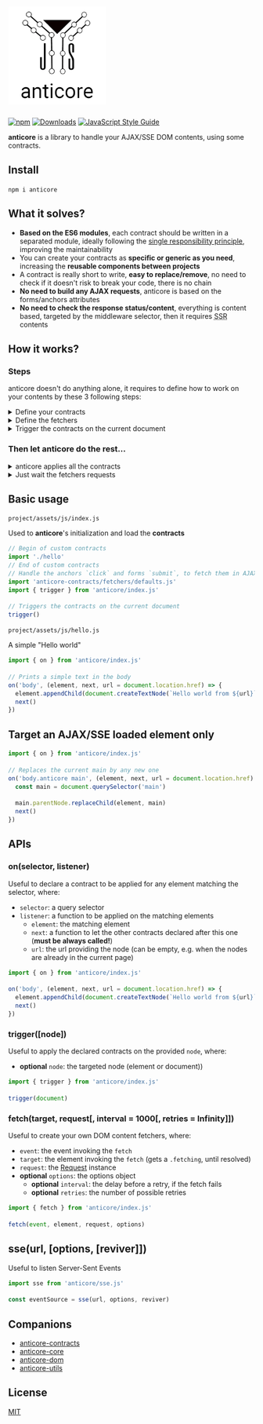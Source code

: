 # <a name="reference"><img alt="anticore" src="./logo.png" title="BETA anticore" width="200" /></a>

[![npm](https://img.shields.io/npm/v/anticore.svg?style=plastic)]()
[![Downloads](https://img.shields.io/npm/dt/anticore.svg?style=plastic)]()
[![JavaScript Style Guide](https://img.shields.io/badge/code_style-standard-brightgreen.svg)](https://standardjs.com)

**anticore** is a library to handle your AJAX/SSE DOM contents, using some contracts.

## <a name="install">Install</a>

`npm i anticore`

## <a name="what-it-solves">What it solves?</a>

* **Based on the ES6 modules**, each contract should be written in a separated module, ideally following the [single responsibility principle](https://en.wikipedia.org/wiki/Single_responsibility_principle), improving the maintainability
* You can create your contracts as **specific or generic as you need**, increasing the **reusable components between projects**
* A contract is really short to write, **easy to replace/remove**, no need to check if it doesn't risk to break your code, there is no chain
* **No need to build any AJAX requests**, anticore is based on the forms/anchors attributes
* **No need to check the response status/content**, everything is content based, targeted by the middleware selector, then it requires <abbr title="Server-Side Rendering">SSR</abbr> contents

## <a name="how-it-works">How it works?</a>

### <a name="steps">Steps</a>
anticore doesn't do anything alone, it requires to define how to work on your contents by these 3 following steps:

<details>
  <summary name="define-your-contracts">Define your contracts</summary>
  
  A contract is defined to apply any operations (event listening, pre-validation, ...) on the elements, founds by anticore, matching the provided selector.
  
  **Important:** anticore does not appends the elements itself, import your own contracts to do it.
  
  (As a best practice, you should import the "injectors" and the end, to avoid the browser redraws as possible.)
  
```js
import { on } from 'anticore'

on(selector, listener)
```
</details>

<details>
  <summary name="define-the-fetchers">Define the fetchers</summary>
  
  The fetchers are some specific contracts, used to define how the anticore's requests are built, to automate their fetching.
  
  See [anticore-contracts/fetchers](https://github.com/Lcfvs/anticore-contracts/fetchers#readme)

  Once fetched by anticore, the contents are triggered on the defined contracts.
```js
import 'anticore-contracts/fetchers/defaults.js'
```
</details>

<details>
  <summary name="trigger-the-contracts-on-the-current-document">Trigger the contracts on the current document</summary>

  It's important to have the same process on the loaded document and on the fetched contents.

```js
import { trigger } from 'anticore/index.js'

trigger()
```
</details>

### <a name="Then-let-anticore-do-the-rest">Then let anticore do the rest...</a>

<details>
  <summary name="anticore-applies-all-the-contracts">anticore applies all the contracts</summary>

  * For each contract, it tries to find all the elements matching the contract selector.
  * Based on the contracts order, for each match, it provides the element to the related contract.
  * Each contract resolution **must** call the `next()` to let the next contract resolve too.
</details>

<details>
  <summary name="just-wait-the-fetchers-requests">Just wait the fetchers requests</summary>

  * It depends on your chosen fetchers, but if you use the `defaults`, it waits a `click` on an anchor or a `submit` on a form.
  * Once the event is emitted the fetcher provides the request to anticore
  * anticore fetches the request and waits the response
  * anticore parses the response to a `DocumentFragment`
  * anticore triggers on the fragment, [applying all the contracts on it](#anticore-applies-all-the-contracts)
</details>

## <a name="basic-usage">Basic usage</a>

`project/assets/js/index.js`

Used to **anticore**'s initialization and load the **contracts**

```js
// Begin of custom contracts
import './hello'
// End of custom contracts
// Handle the anchors `click` and forms `submit`, to fetch them in AJAX, automatically
import 'anticore-contracts/fetchers/defaults.js'
import { trigger } from 'anticore/index.js'

// Triggers the contracts on the current document
trigger()
```

`project/assets/js/hello.js`

A simple "Hello world"

```js
import { on } from 'anticore/index.js'

// Prints a simple text in the body
on('body', (element, next, url = document.location.href) => {
  element.appendChild(document.createTextNode(`Hello world from ${url}`))
  next()
})
```



## <a name="loaded">Target an AJAX/SSE loaded element only</a>

```js
import { on } from 'anticore/index.js'

// Replaces the current main by any new one
on('body.anticore main', (element, next, url = document.location.href) => {
  const main = document.querySelector('main')

  main.parentNode.replaceChild(element, main)
  next()
})
```


## <a name="apis">APIs</a>

### <a name="on">on(selector, listener)</a>
Useful to declare a contract to be applied for any element matching the selector, where:
* `selector`: a query selector
* `listener`: a function to be applied on the matching elements
  * `element`: the matching element
  * `next`: a function to let the other contracts declared after this one (**must be always called!**) 
  * `url`: the url providing the node (can be empty, e.g. when the nodes are already in the current page)

```js
import { on } from 'anticore/index.js'

on('body', (element, next, url = document.location.href) => {
  element.appendChild(document.createTextNode(`Hello world from ${url}`))
  next()
})
```

### <a name="populate">trigger([node])</a>
Useful to apply the declared contracts on the provided `node`, where:
* **optional** `node`: the targeted node (element or document))

```js
import { trigger } from 'anticore/index.js'

trigger(document)
```

### <a name="fetch">fetch(target, request[, interval = 1000[, retries = Infinity]])</a>

Useful to create your own DOM content fetchers, where:
* `event`: the event invoking the `fetch`
* `target`: the element invoking the `fetch` (gets a `.fetching`, until resolved)
* `request`: the [Request](https://developer.mozilla.org/fr/docs/Web/API/Request) instance
* **optional** `options`: the options object
    * **optional** `interval`: the delay before a retry, if the fetch fails
    * **optional** `retries`: the number of possible retries

```js
import { fetch } from 'anticore/index.js'

fetch(event, element, request, options)
```

## <a name="sse">sse(url, [options, [reviver]])</a>

Useful to listen Server-Sent Events
```js
import sse from 'anticore/sse.js'

const eventSource = sse(url, options, reviver)
```


## <a name="companions">Companions</a>

* [anticore-contracts](https://github.com/Lcfvs/anticore-contracts)
* [anticore-core](https://github.com/Lcfvs/anticore-core)
* [anticore-dom](https://github.com/Lcfvs/anticore-dom)
* [anticore-utils](https://github.com/Lcfvs/anticore-utils)


## <a name="license">License</a>

[MIT](https://github.com/Lcfvs/anticore/blob/master/licence.md)
